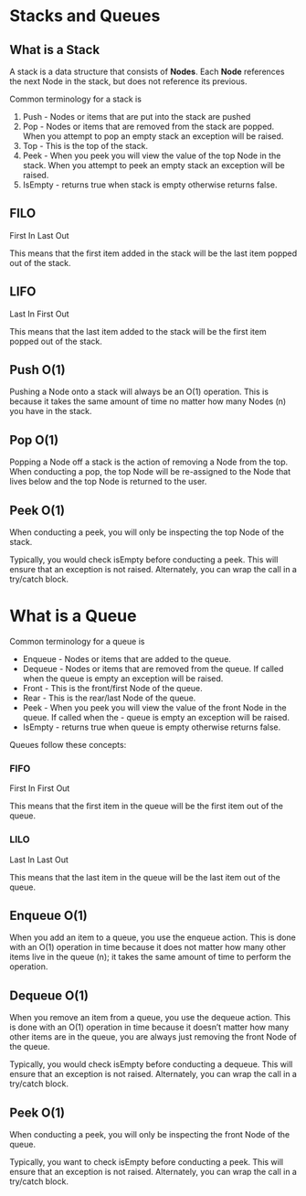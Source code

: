 # Stacks and Queues
## What is a Stack
A stack is a data structure that consists of **Nodes**. Each **Node** references the next Node in the stack, but does not reference its previous.

Common terminology for a stack is

1. Push - Nodes or items that are put into the stack are pushed
2. Pop - Nodes or items that are removed from the stack are popped. When you attempt to pop an empty stack an exception will be raised.
3. Top - This is the top of the stack.
4. Peek - When you peek you will view the value of the top Node in the stack. When you attempt to peek an empty stack an exception will be raised.
5. IsEmpty - returns true when stack is empty otherwise returns false.

## FILO

First In Last Out

This means that the first item added in the stack will be the last item popped out of the stack.

## LIFO

Last In First Out

This means that the last item added to the stack will be the first item popped out of the stack.


## Push O(1)

Pushing a Node onto a stack will always be an O(1) operation. This is because it takes the same amount of time no matter how many Nodes (n) you have in the stack.


## Pop O(1)

Popping a Node off a stack is the action of removing a Node from the top. When conducting a pop, the top Node will be re-assigned to the Node that lives below and the top Node is returned to the user.

## Peek O(1)

When conducting a peek, you will only be inspecting the top Node of the stack.

Typically, you would check isEmpty before conducting a peek. This will ensure that an exception is not raised. Alternately, you can wrap the call in a try/catch block.

# What is a Queue
Common terminology for a queue is

- Enqueue - Nodes or items that are added to the queue.
- Dequeue - Nodes or items that are removed from the queue. If called when the queue is empty an exception will be raised.
- Front - This is the front/first Node of the queue.
- Rear - This is the rear/last Node of the queue.
- Peek - When you peek you will view the value of the front Node in the queue. If called when the - queue is empty an exception will be raised.
- IsEmpty - returns true when queue is empty otherwise returns false.


Queues follow these concepts:

### FIFO

First In First Out

This means that the first item in the queue will be the first item out of the queue.

### LILO

Last In Last Out

This means that the last item in the queue will be the last item out of the queue.

## Enqueue O(1)

When you add an item to a queue, you use the enqueue action. This is done with an O(1) operation in time because it does not matter how many other items live in the queue (n); it takes the same amount of time to perform the operation.

## Dequeue O(1)

When you remove an item from a queue, you use the dequeue action. This is done with an O(1) operation in time because it doesn’t matter how many other items are in the queue, you are always just removing the front Node of the queue.

Typically, you would check isEmpty before conducting a dequeue. This will ensure that an exception is not raised. Alternately, you can wrap the call in a try/catch block.

## Peek O(1)

When conducting a peek, you will only be inspecting the front Node of the queue.

Typically, you want to check isEmpty before conducting a peek. This will ensure that an exception is not raised. Alternately, you can wrap the call in a try/catch block.

